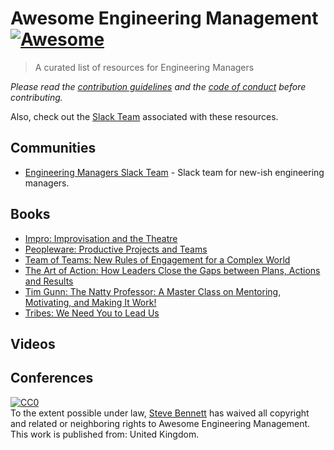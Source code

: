 # Awesome Engineering Management [![Awesome](https://cdn.rawgit.com/sindresorhus/awesome/d7305f38d29fed78fa85652e3a63e154dd8e8829/media/badge.svg)](https://github.com/sindresorhus/awesome)

> A curated list of resources for Engineering Managers

*Please read the [contribution guidelines](contributing.md) and the [code of conduct](code-of-conduct.md) before contributing.*

Also, check out the [Slack Team](https://engmanagers.github.io) associated with these resources.

## Communities
* [Engineering Managers Slack Team](http://engmanagers.github.io) - Slack team for new-ish engineering managers.

## Books
* [Impro: Improvisation and the Theatre](https://www.amazon.com/Impro-Improvisation-Theatre-Keith-Johnstone/dp/0878301178/)
* [Peopleware: Productive Projects and Teams](https://www.amazon.com/Peopleware-Productive-Projects-Tom-DeMarco-ebook/dp/B00DY5A8X2/)
* [Team of Teams: New Rules of Engagement for a Complex World](https://www.amazon.com/Team-Teams-Rules-Engagement-Complex/dp/0241250838/)
* [The Art of Action: How Leaders Close the Gaps between Plans, Actions and Results](https://www.amazon.com/Art-Action-Leaders-between-Actions-ebook/dp/B01HPVHLHG/)
* [Tim Gunn: The Natty Professor: A Master Class on Mentoring, Motivating, and Making It Work!](https://www.amazon.com/Tim-Gunn-Professor-Mentoring-Motivating/dp/1476780072/)
* [Tribes: We Need You to Lead Us](https://www.amazon.com/Tribes-We-Need-You-Lead/dp/1591842336/)

## Videos

## Conferences


<p xmlns:dct="http://purl.org/dc/terms/" xmlns:vcard="http://www.w3.org/2001/vcard-rdf/3.0#">
  <a rel="license"
     href="http://creativecommons.org/publicdomain/zero/1.0/">
    <img src="http://i.creativecommons.org/p/zero/1.0/88x31.png" style="border-style: none;" alt="CC0" />
  </a>
  <br />
  To the extent possible under law,
  <a rel="dct:publisher"
     href="http://engmanagers.github.io">
    <span property="dct:title">Steve Bennett</span></a>
  has waived all copyright and related or neighboring rights to
  <span property="dct:title">Awesome Engineering Management</span>.
This work is published from:
<span property="vcard:Country" datatype="dct:ISO3166"
      content="GB" about="http://engmanagers.github.io">
  United Kingdom</span>.
</p>
